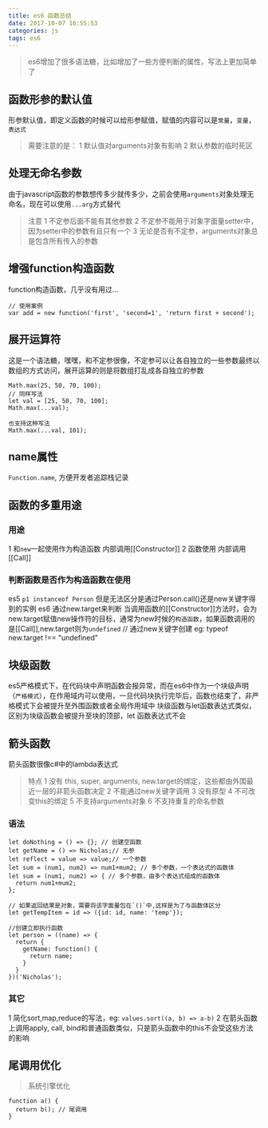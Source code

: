 ```yaml
---
title: es6 函数总结
date: 2017-10-07 16:55:53
categories: js
tags: es6
---
```


>es6增加了很多语法糖，比如增加了一些方便判断的属性，写法上更加简单了

## 函数形参的默认值
  形参默认值，即定义函数的时候可以给形参赋值，赋值的内容可以是`常量`，`变量`，`表达式`
  >需要注意的是：
  1 默认值对arguments对象有影响
  2 默认参数的临时死区

## 处理无命名参数
  由于javascript函数的参数想传多少就传多少，之前会使用`arguments`对象处理无命名，现在可以使用`...arg`方式替代
  >注意
  1 不定参后面不能有其他参数
  2 不定参不能用于对象字面量setter中，因为setter中的参数有且只有一个
  3 无论是否有不定参，arguments对象总是包含所有传入的参数

## 增强function构造函数
  function构造函数，几乎没有用过...
  ```
  // 使用案例
  var add = new function('first', 'second=1', 'return first + second');
  ```

## 展开运算符
  这是一个语法糖，嘿嘿，和不定参很像，不定参可以让各自独立的一些参数最终以数组的方式访问，展开运算的则是将数组打乱成各自独立的参数
  ```
  Math.max(25, 50, 70, 100);
  // 同样写法
  let val = [25, 50, 70, 100];
  Math.max(...val);

  也支持这种写法
  Math.max(...val, 101);
  ```

## name属性
  `Function.name`, 方便开发者追踪栈记录

## 函数的多重用途
  ### 用途
  1 和`new`一起使用作为构造函数 内部调用[[Constructor]]
  2 函数使用 内部调用[[Call]]
  ### 判断函数是否作为构造函数在使用
  es5
  `p1 instanceof Person` 但是无法区分是通过Person.call()还是new关键字得到的实例
  es6
  通过new.target来判断
  当调用函数的[[Constructor]]方法时，会为new.target赋值new操作符的目标，通常为new时候的`构造函数`，如果函数调用的是[[Call]],new.target则为`undefined`
  // 通过new关键字创建
  eg: typeof new.target !== "undefined"

## 块级函数
  es5严格模式下，在代码块中声明函数会报异常，而在es6中作为一个块级声明（`严格模式`），在作用域内可以使用，一旦代码块执行完毕后，函数也结束了，非严格模式下会被提升至外围函数或者全局作用域中
  块级函数与let函数表达式类似，区别为块级函数会被提升至块的顶部，let 函数表达式不会

## 箭头函数
  箭头函数很像c#中的lambda表达式
  >特点
  1 没有 this, super, arguments, new.target的绑定，这些都由外围最近一层的非箭头函数决定
  2 不能通过new关键字调用
  3 没有原型
  4 不可改变this的绑定
  5 不支持arguments对象
  6 不支持重复的命名参数

  ### 语法
  ```
  let doNothing = () => {}; // 创建空函数
  let getName = () => Nicholas;// 无参
  let reflect = value => value;// 一个参数
  let sum = (num1, num2) => num1+mum2; // 多个参数，一个表达式的函数体
  let sum = (num1, num2) => { // 多个参数，由多个表达式组成的函数体
    return num1+mum2;
  };

  // 如果返回结果是对象，需要将该字面量包在`()`中,这样是为了与函数体区分
  let getTempItem = id => ({id: id, name: 'temp'});

  //创建立即执行函数
  let person = ((name) => {
    return {
      getName: function() {
        return name;
      }
    }
  })('Nicholas');
  ```

  ### 其它
  1 简化sort,map,reduce的写法，eg: `values.sort((a, b) => a-b)`
  2 在箭头函数上调用apply, call, bind和普通函数类似，只是箭头函数中的this不会受这些方法的影响

## 尾调用优化
  >系统引擎优化

  ```
  function a() {
    return b(); // 尾调用
  }
  ```
